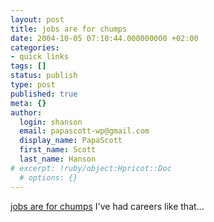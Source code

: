 ```yaml
---
layout: post
title: jobs are for chumps
date: 2004-10-05 07:10:44.000000000 +02:00
categories:
- quick links
tags: []
status: publish
type: post
published: true
meta: {}
author:
  login: shanson
  email: papascott-wp@gmail.com
  display_name: PapaScott
  first_name: Scott
  last_name: Hanson
# excerpt: !ruby/object:Hpricot::Doc
  # options: {}
---
```

<p><a href="http://trainedmonkey.com/entry/1939" title="October 4, 2004 7:45pm @ trainedmonkey">jobs are for chumps</a> I've had careers like that...</p>
